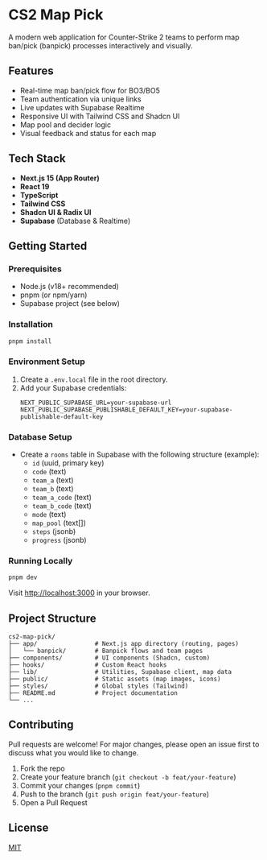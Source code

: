 # CS2 Map Pick

A modern web application for Counter-Strike 2 teams to perform map ban/pick (banpick) processes interactively and visually.

## Features

- Real-time map ban/pick flow for BO3/BO5
- Team authentication via unique links
- Live updates with Supabase Realtime
- Responsive UI with Tailwind CSS and Shadcn UI
- Map pool and decider logic
- Visual feedback and status for each map

## Tech Stack

- **Next.js 15 (App Router)**
- **React 19**
- **TypeScript**
- **Tailwind CSS**
- **Shadcn UI & Radix UI**
- **Supabase** (Database & Realtime)

## Getting Started

### Prerequisites

- Node.js (v18+ recommended)
- pnpm (or npm/yarn)
- Supabase project (see below)

### Installation

```bash
pnpm install
```

### Environment Setup

1. Create a `.env.local` file in the root directory.
2. Add your Supabase credentials:
   ```env
   NEXT_PUBLIC_SUPABASE_URL=your-supabase-url
   NEXT_PUBLIC_SUPABASE_PUBLISHABLE_DEFAULT_KEY=your-supabase-publishable-default-key
   ```

### Database Setup

- Create a `rooms` table in Supabase with the following structure (example):
  - `id` (uuid, primary key)
  - `code` (text)
  - `team_a` (text)
  - `team_b` (text)
  - `team_a_code` (text)
  - `team_b_code` (text)
  - `mode` (text)
  - `map_pool` (text[])
  - `steps` (jsonb)
  - `progress` (jsonb)

### Running Locally

```bash
pnpm dev
```

Visit [http://localhost:3000](http://localhost:3000) in your browser.

## Project Structure

```
cs2-map-pick/
├── app/                # Next.js app directory (routing, pages)
│   └── banpick/        # Banpick flows and team pages
├── components/         # UI components (Shadcn, custom)
├── hooks/              # Custom React hooks
├── lib/                # Utilities, Supabase client, map data
├── public/             # Static assets (map images, icons)
├── styles/             # Global styles (Tailwind)
├── README.md           # Project documentation
└── ...
```

## Contributing

Pull requests are welcome! For major changes, please open an issue first to discuss what you would like to change.

1. Fork the repo
2. Create your feature branch (`git checkout -b feat/your-feature`)
3. Commit your changes (`pnpm commit`)
4. Push to the branch (`git push origin feat/your-feature`)
5. Open a Pull Request

## License

[MIT](LICENSE)
